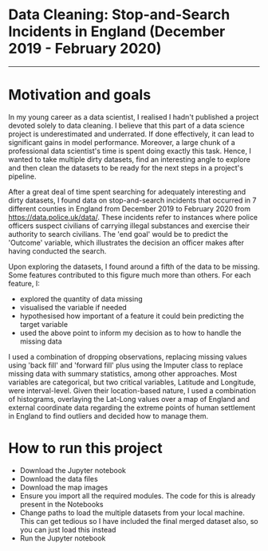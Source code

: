 # Data Cleaning: Stop-and-Search Incidents in England (December 2019 - February 2020)

***

# Motivation and goals

In my young career as a data scientist, I realised I hadn't published a project devoted solely to data cleaning. I believe that
this part of a data science project is underestimated and underrated. If done effectively, it can lead to significant gains in
model performance. Moreover, a large chunk of a professional data scientist's time is spent doing exactly this task. Hence, I
wanted to take multiple dirty datasets, find an interesting angle to explore and then clean the datasets to be ready for the 
next steps in a project's pipeline.

After a great deal of time spent searching for adequately interesting and dirty datasets, I found data on stop-and-search 
incidents that occurred in 7 different counties in England from December 2019 to February 2020 from https://data.police.uk/data/. These incidents refer to instances
where police officers suspect civilians of carrying illegal substances and exercise their authority to search civilians. The 'end
goal' would be to predict the 'Outcome' variable, which illustrates the decision an officer makes after having conducted the search.

Upon exploring the datasets, I found around a fifth of the data to be missing. Some features contributed to this figure much 
more than others. For each feature, I:

- explored the quantity of data missing
- visualised the variable if needed
- hypothesised how important of a feature it could bein predicting the target variable
- used the above point to inform my decision as to how to handle the missing data

I used a combination of dropping observations, replacing missing values using 'back fill' and 'forward fill' plus using the Imputer
class to replace missing data with summary statistics, among other approaches. Most variables are categorical, but two critical
variables, Latitude and Longitude, were interval-level. Given their location-based nature, I used a combination of histograms, 
overlaying the Lat-Long values over a map of England and external coordinate data regarding the extreme points of human settlement
in England to find outliers and decided how to manage them.


# How to run this project

- Download the Jupyter notebook
- Download the data files
- Download the map images
- Ensure you import all the required modules. The code for this is already present in the Notebooks
- Change paths to load the multiple datasets from your local machine. This can get tedious so I have included the final merged dataset also, so you can just load this instead
- Run the Jupyter notebook
